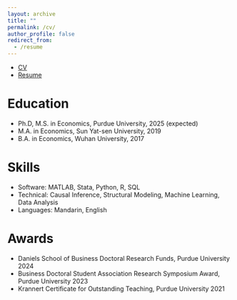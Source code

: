 ```yaml
---
layout: archive
title: ""
permalink: /cv/
author_profile: false
redirect_from:
  - /resume
---
```


<!-- {% include base_path %} -->
* [CV](http://academicpages.github.io/files/CV.pdf)
* [Resume](http://academicpages.github.io/files/Resume.pdf)

Education
======
* Ph.D, M.S. in Economics, Purdue University, 2025 (expected)
* M.A. in Economics, Sun Yat-sen University, 2019
* B.A. in Economics, Wuhan University, 2017

<!-- Work experience
======
* Spring 2024: Academic Pages Collaborator
  * Github University
  * Duties includes: Updates and improvements to template
  * Supervisor: The Users

* Fall 2015: Research Assistant
  * Github University
  * Duties included: Merging pull requests
  * Supervisor: Professor Hub

* Summer 2015: Research Assistant
  * Github University
  * Duties included: Tagging issues
  * Supervisor: Professor Git -->

Skills
======
* Software: MATLAB, Stata, Python, R, SQL
* Technical: Causal Inference, Structural Modeling, Machine Learning, Data
Analysis 
* Languages: Mandarin, English


Awards
======
* Daniels School of Business Doctoral Research Funds, Purdue University 2024
* Business Doctoral Student Association Research Symposium Award, Purdue University 2023
* Krannert Certificate for Outstanding Teaching, Purdue University 2021


<!-- * Skill 2
  * Sub-skill 2.1
  * Sub-skill 2.2
  * Sub-skill 2.3 -->
<!-- * Skill 3 -->

<!-- Certificates
======
Machine learning -->

<!-- Publications
======
  <ul>{% for post in site.publications reversed %}
    {% include archive-single-cv.html %}
  {% endfor %}</ul>
  
Talks
======
  <ul>{% for post in site.talks reversed %}
    {% include archive-single-talk-cv.html  %}
  {% endfor %}</ul>
  
Teaching
======
  <ul>{% for post in site.teaching reversed %}
    {% include archive-single-cv.html %}
  {% endfor %}</ul>
  
Service and leadership
======
* Currently signed in to 43 different slack teams -->
